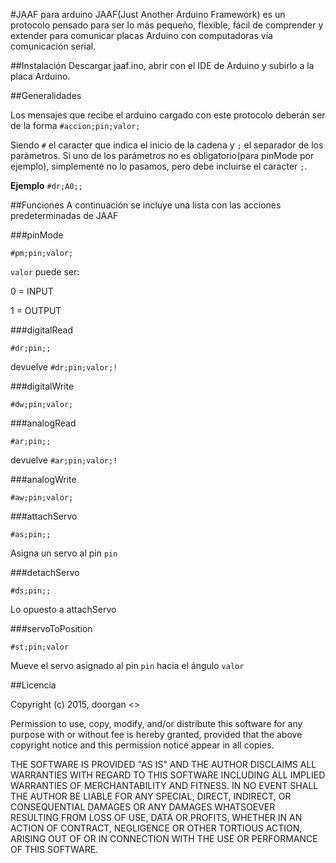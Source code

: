 #JAAF para arduino
JAAF(Just Another Arduino Framework) es un protocolo pensado para ser lo más pequeño, flexible, fácil de comprender y extender para comunicar placas Arduino con computadoras vía comunicación serial.


##Instalación
Descargar jaaf.ino, abrir con el IDE de Arduino y subirlo a la placa Arduino.


##Generalidades

Los mensajes que recibe el arduino cargado con este protocolo deberán ser de la forma
`#accion;pin;valor;`

Siendo `#` el caracter que indica el inicio de la cadena y `;` el separador de los parámetros. Si uno de los parámetros no es obligatorio(para pinMode por ejemplo), simplemente no lo pasamos, pero debe incluirse el caracter `;`.

**Ejemplo**
`#dr;A0;;`

##Funciones
A continuación se incluye una lista con las acciones predeterminadas de JAAF

###pinMode

`#pm;pin;valor;`

`valor` puede ser:

0 = INPUT

1 = OUTPUT

###digitalRead

`#dr;pin;;`

devuelve `#dr;pin;valor;!`

###digitalWrite

`#dw;pin;valor;`

###analogRead

`#ar;pin;;`

devuelve `#ar;pin;valor;!`

###analogWrite

`#aw;pin;valor;`

###attachServo

`#as;pin;;`

Asigna un servo al pin `pin`

###detachServo

`#ds;pin;;`

Lo opuesto a attachServo

###servoToPosition

`#st;pin;valor`

Mueve el servo asignado al pin `pin` hacia el ángulo `valor`

##Licencia

Copyright (c) 2015, doorgan <>

Permission to use, copy, modify, and/or distribute this software for any
purpose with or without fee is hereby granted, provided that the above
copyright notice and this permission notice appear in all copies.

THE SOFTWARE IS PROVIDED "AS IS" AND THE AUTHOR DISCLAIMS ALL WARRANTIES
WITH REGARD TO THIS SOFTWARE INCLUDING ALL IMPLIED WARRANTIES OF
MERCHANTABILITY AND FITNESS. IN NO EVENT SHALL THE AUTHOR BE LIABLE FOR
ANY SPECIAL, DIRECT, INDIRECT, OR CONSEQUENTIAL DAMAGES OR ANY DAMAGES
WHATSOEVER RESULTING FROM LOSS OF USE, DATA OR PROFITS, WHETHER IN AN
ACTION OF CONTRACT, NEGLIGENCE OR OTHER TORTIOUS ACTION, ARISING OUT OF
OR IN CONNECTION WITH THE USE OR PERFORMANCE OF THIS SOFTWARE.

